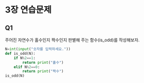 # 3장 연습문제
## Q1
주어진 자연수가 홀수인지 짝수인지 판별해 주는 함수(is_odd)를 작성해보자.
```python
N=int(input("숫자를 입력하세요."))
def is_odd(N):
    if N%2==1:
        return print("홀수")
    elif N%2==0:
        return print("짝수")
is_odd(N)
```